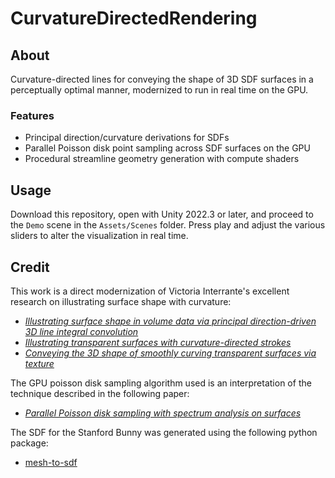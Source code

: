 # CurvatureDirectedRendering

## About
Curvature-directed lines for conveying the shape of 3D SDF surfaces in a perceptually optimal manner, modernized to run in real time on the GPU. 

### Features
- Principal direction/curvature derivations for SDFs
- Parallel Poisson disk point sampling across SDF surfaces on the GPU
- Procedural streamline geometry generation with compute shaders

## Usage
Download this repository, open with Unity 2022.3 or later, and proceed to the `Demo` scene in the `Assets/Scenes` folder. Press play and adjust the various sliders to alter the visualization in real time.

## Credit
This work is a direct modernization of Victoria Interrante's excellent research on illustrating surface shape with curvature:
- *[Illustrating surface shape in volume data via principal direction-driven 3D line integral convolution](https://doi.org/10.1145/258734.258796)*
- *[Illustrating transparent surfaces with curvature-directed strokes](https://doi.org/10.1109/VISUAL.1996.568110)*
- *[Conveying the 3D shape of smoothly curving transparent surfaces via texture](https://doi.org/10.1109/2945.597794)*

The GPU poisson disk sampling algorithm used is an interpretation of the technique described in the following paper:
- *[Parallel Poisson disk sampling with spectrum analysis on surfaces](https://dl.acm.org/doi/10.1145/1882261.1866188)*

The SDF for the Stanford Bunny was generated using the following python package:
- [mesh-to-sdf](https://pypi.org/project/mesh-to-sdf/)
